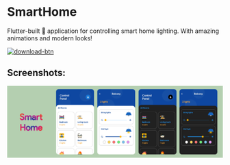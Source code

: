 # SmartHome

Flutter-built 💙 application for controlling smart home lighting. With amazing animations and modern looks!

[![download-btn](https://img.shields.io/badge/Download-APK-brightgreen?style=for-the-badge&logo=android)](https://github.com/Mayank-9018/SmartHome/releases/latest)

## Screenshots:

![screenshots](/media/screenshot.png)
